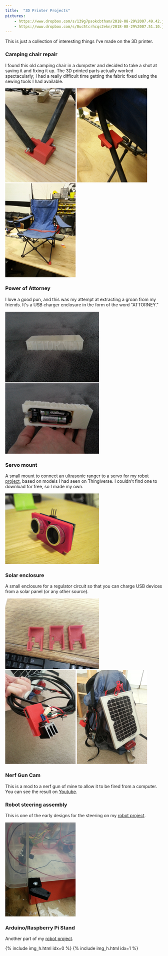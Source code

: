 ```yaml
---
title:  "3D Printer Projects"
pictures:
    - https://www.dropbox.com/s/139g7psokcbtham/2018-08-29%2007.49.42.jpg?raw=1
    - https://www.dropbox.com/s/0uc5tcrhcqs2ekn/2018-08-29%2007.51.10.jpg?raw=1
---
```


This is just a collection of interesting things I\'ve made on the 3D printer.

### Camping chair repair
I found this old camping chair in a dumpster and decided to take a shot at saving it and fixing it up. The 3D printed parts actually worked spectacularly; I had a really difficult time getting the fabric fixed using the sewing tools I had available.

![](/pictures/CampingChair1.png)
![](/pictures/CampingChair2.png)
![](/pictures/CampingChair3.png)

### Power of Attorney
I love a good pun, and this was my attempt at extracting a groan from my friends. It's a USB charger enclosure in the form of the word "ATTORNEY."

![](/pictures/PowerOfAttorney1.png)
![](/pictures/PowerOfAttorney2.png)

### Servo mount
A small mount to connect an ultrasonic ranger to a servo for my [robot project](Robot.html), based on models I had seen on Thingiverse. I couldn't find one to download for free, so I made my own.

![](/pictures/ServoMount1.png)

### Solar enclosure
A small enclosure for a regulator circuit so that you can charge USB devices from a solar panel (or any other source).

![](/pictures/SolarEnclosure1.png)
![](/pictures/SolarEnclosure2.png)
![](/pictures/SolarEnclosure3.png)

### Nerf Gun Cam
This is a mod to a nerf gun of mine to allow it to be fired from a computer. You can see the result on [Youtube](http://youtu.be/vGRJ7N-sHWg).

### Robot steering assembly
This is one of the early designs for the steering on my [robot project](Robot.html).

![](/pictures/Steering1.png)

### Arduino/Raspberry Pi Stand
Another part of my [robot project](Robot.html).

{% include img_h.html idx=0 %}
{% include img_h.html idx=1 %}
